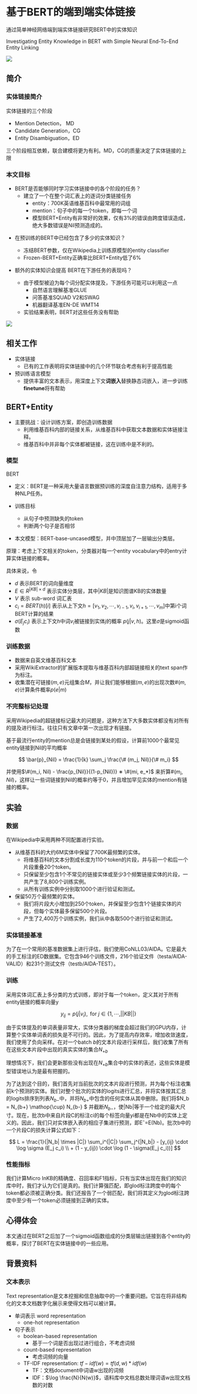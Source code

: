 # 基于BERT的端到端实体链接

通过简单神经网络端到端实体链接研究BERT中的实体知识

Investigating Entity Knowledge in BERT with Simple Neural End-To-End Entity Linking

![](https://github.com/samuelbroscheit/entity_knowledge_in_bert/blob/master/docs/Bert-Entity.png)

## 简介

### 实体链接简介

实体链接的三个阶段

* Mention Detection， MD
* Candidate Generation，CG
* Entity Disambiguation，ED

三个阶段相互依赖，联合建模将更为有利。MD，CG的质量决定了实体链接的上限


### 本文目标

* BERT是否能够同时学习实体链接中的各个阶段的任务？
  * 建立了一个在整个词汇表上的逐词分类链接任务
    * entity：700K英语维基百科中最常用的词组
    * mention：句子中的每一个token，即每一个词
    * 模型BERT+Entity有非常好的效果，仅有3%的错误由跨度错误造成，绝大多数错误是Nil预测造成的。

<!-- <img src=_img/bert-fig1.png width=60% align=center /> -->


* 在预训练的BERT中已经包含了多少的实体知识？
  * 冻结BERT参数，仅在Wikipedia上训练原模型的entity classifier
  * Frozen-BERT+Entity正确率比BERT+Entity低了6%


* 额外的实体知识会提高 BERT在下游任务的表现吗？
  * 由于模型被迫为每个词分配实体提及，下游任务可能可以利用这一点
    * 自然语言理解基准GLUE
    * 问答基准SQUAD V2和SWAG
    * 机器翻译基准EN-DE WMT14
  * 实验结果表明，BERT对这些任务没有帮助


![](_img/bert-fig1.png)


## 相关工作

- 实体链接
  - 已有的工作表明将实体链接中的几个环节联合考虑有利于提高性能
- 预训练语言模型
  - 提供丰富的文本表示，用深度上下文**词嵌入**替换静态词嵌入，进一步训练**finetune**将有帮助


## BERT+Entity

* 主要挑战：设计训练方案，即创造训练数据
    * 利用维基百科内部的链接关系，从维基百科中获取文本数据和实体链接注释。
    * 维基百科中并非每个实体都被链接，这在训练中是不利的。


### 模型

BERT

* 定义：BERT是一种采用大量语言数据预训练的深度自注意力结构，适用于多种NLP任务。


* 训练目标
  * 从句子中预测缺失的token
  * 判断两个句子是否相邻

* 本文模型：BERT-base-uncased模型，并中顶层加了一层输出分类层。


原理：考虑上下文相关的token，分类器对每一个entity vocabulary中的entry计算实体链接的概率。

具体来说，令 
* $d$ 表示BERT的词向量维度
* $E \in R^{|KB| \times d}$ 表示实体分类层，其中$|KB|$是知识图谱KB的实体数量
* $V$ 表示 sub-word 词汇表
* $c_i = BERT(h)[i]$ 表示从上下文$h = [v_1, v_2, \cdots, v_{i-1}, v_i, v_{i+1}, \cdots, v_m]$中第i个词BERT计算的结果
* $\sigma(E_j c_i)$ 表示上下文$h$中词$v_i$被链接到实体$j$的概率 $p(j | v, h)$。这里$\sigma$是sigmoid函数


### 训练数据

* 数据来自英文维基百科文本
* 采用WikiExtractor的扩展版本提取与维基百科内部超链接相关的text span作为标注。
* 收集潜在可链接$(m, e)$元组集合$M$，并让我们能够根据$(m, e)$的出现次数$\#(m, e)$计算条件概率$p(e|m)$

### 不完整标记处理

采用Wikipedia的超链接标记最大的问题是，这种方法下大多数实体都没有对所有的提及进行标注。往往只有文章中第一次出现才有链接。

基于最流行entity的mention总是会链接到某处的假设，计算前1000个最常见entity链接到Nil的平均概率

$$
\bar{p}_{Nil} = \frac{1}{k} \sum_j \frac{\# (m_j, Nil)}{\# m_i}
$$

并使用$\#(m_i, Nil) - \frac{p_{Nil}}{(1-p_{Nil})} ∗ \#(mi, e_*)$ 来折算$\#(m_i, Nil)$，这样让一些词链接到Nil的概率约等于0，并且增加罕见实体的mention有链接的概率。

## 实验

### 数据

在Wikipedia中采用两种不同配置进行实验。

* 从维基百科的大约6M实体中保留了700K最频繁的实体。
  * 将维基百科的文本分割成长度为110个token的片段，并与前一个和后一个片段重叠20个token。
  * 只保留至少包含1个不常见的链接实体或至少3个频繁链接实体的片段，一共产生了8,800个训练实例。
  * 从所有训练实例中分别取1000个进行验证和测试。
* 保留50万个最频繁的实体。
  * 我们将片段大小增加到250个token，并保留至少包含1个链接实体的片段，但每个实体最多保留500个片段。
  * 产生了2,400万个训练实例，我们从中各取500个进行验证和测试。

### 实体链接基准

为了在一个常用的基准数据集上进行评估，我们使用CoNLL03/AIDA。它是最大的手工标注的ED数据集。它包含946个训练文件，216个验证文件（testa/AIDA-VALID）和231个测试文件（testb/AIDA-TEST）。

### 训练

采用实体词汇表上多分类的方式训练，即对于每一个token，定义其对于所有entity链接的概率向量y

$$
y_{ij} = p(j | v_i), \text{ for } j \in \{ 1, \cdots, ||KB || \}
$$

由于实体提及的单词表量非常大，实体分类器的梯度会超过我们的GPU内存，计算整个实体单词表的损失是不可行的。因此，为了提高内存效率，增加收敛速度，我们使用了负向采样。在对一个batch $b$的文本片段进行采样后，我们收集了所有在这些文本片段中出现的真实实体的集合$N_{+b}$

理想情况下，我们会更新那些没有出现在$N_{+b}$集合中的实体的表述，这些实体是模型错误地认为是最有把握的。

为了达到这个目的，我们首先对当前批次的文本片段进行预测，并为每个标注收集前k个预测的实体。我们对整个批次的实体的logits进行汇总，并将实体按其汇总的logits排序到列表$N_{b-}$中，并将$N_{b+}$中包含的任何实体从其中删除。我们将$N_b = N_{b+} \mathop{\cup} N_{b-} $ 并截断$N_{b-}$，使|Nb|等于一个给定的最大尺寸。现在，批次b中来自片段C的标注ci的每个标签向量yi都是在Nb中的实体上定义的。因此，我们只对实体嵌入表的相应子集进行预测，即Eˆ=E(Nb)。批次b中的一个片段C的损失计算公式如下：

$$
L = \frac{1}{|N_b| \times |C|} \sum_i^{|C|} \sum_j^{|N_b|} - [y_{ij} \cdot \log \sigma (E_j c_i) \\ + (1 - y_{ij}) \cdot \log (1 - \sigma(E_j c_i))]
$$

### 性能指标

我们计算Micro InKB的精确度、召回率和F1指标，只有当实体出现在我们的知识库中时，我们才认为它们是真的。我们计算强匹配，即glod标注跨度中的每个token都必须被正确分类。我们还报告了一个弱匹配，我们将其定义为glod标注跨度中至少有一个token必须链接到正确的实体。

## 心得体会

本文通过在BERT之后加了一个sigmoid函数组成的分类层输出链接到各个entity的概率，探讨了BERT在实体链接中的一些应用。

## 背景资料

### 文本表示

Text representation是文本挖掘和信息抽取中的一个重要问题。它旨在将非结构化的文本文档数字化展示来使得文档可以被计算。

* 单词表示 word representation
  * one-hot representation
* 句子表示
  * boolean-based representation
    * 基于一个词是否出现过进行组合，不考虑词频
  * count-based representation
    * 考虑词频的向量
  * TF-IDF representation: $tf-idf(w) = tf(d,w) * idf(w)$
    * TF：文档document中词语w出现的词频
    * IDF：$\log \frac{N}{N(w)}$，语料库中文档总数处理词语w出现文档数的对数
